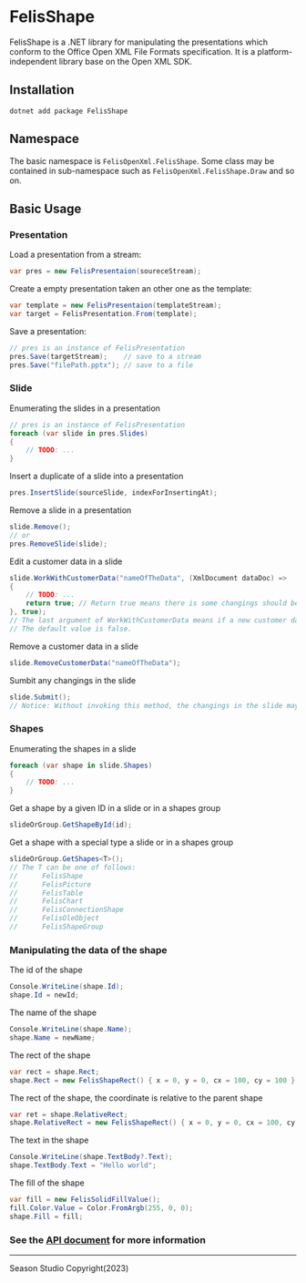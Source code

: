 ﻿# FelisShape

FelisShape is a .NET library for manipulating the presentations which conform to the Office Open XML File Formats specification. It is a platform-independent library base on the Open XML SDK. 

## Installation
```
dotnet add package FelisShape
```

## Namespace

The basic namespace is ```FelisOpenXml.FelisShape```.
Some class may be contained in sub-namespace such as ```FelisOpenXml.FelisShape.Draw``` and so on.

## Basic Usage

### Presentation

Load a presentation from a stream:
``` C#
var pres = new FelisPresentaion(soureceStream);
```

Create a empty presentation taken an other one as the template:
``` C#
var template = new FelisPresentaion(templateStream);
var target = FelisPresentation.From(template);
```

Save a presentation:
``` C#
// pres is an instance of FelisPresentation
pres.Save(targetStream);	// save to a stream
pres.Save("filePath.pptx");	// save to a file
```

### Slide

Enumerating the slides in a presentation
``` C#
// pres is an instance of FelisPresentation
foreach (var slide in pres.Slides)
{
	// TODO: ...
}
```

Insert a duplicate of a slide into a presentation
``` C#
pres.InsertSlide(sourceSlide, indexForInsertingAt);
```

Remove a slide in a presentation
``` C#
slide.Remove();
// or
pres.RemoveSlide(slide);
```

Edit a customer data in a slide
``` C#
slide.WorkWithCustomerData("nameOfTheData", (XmlDocument dataDoc) =>
{
	// TODO: ...
	return true; // Return true means there is some changings should be commited to the slide. Otherwise return false.
}, true);
// The last argument of WorkWithCustomerData means if a new customer data should be created when there is no existing one.
// The default value is false.
```

Remove a customer data in a slide
``` C#
slide.RemoveCustomerData("nameOfTheData");
```

Sumbit any changings in the slide
``` C#
slide.Submit();
// Notice: Without invoking this method, the changings in the slide may be lost after close the presentation.
```

### Shapes

Enumerating the shapes in a slide
``` C#
foreach (var shape in slide.Shapes)
{
	// TODO: ...
}
```

Get a shape by a given ID in a slide or in a shapes group
``` C#
slideOrGroup.GetShapeById(id);
```

Get a shape with a special type a slide or in a shapes group
``` C#
slideOrGroup.GetShapes<T>();
// The T can be one of follows:
//		FelisShape
//		FelisPicture 
//		FelisTable 
//		FelisChart
//		FelisConnectionShape
//		FelisOleObject
//		FelisShapeGroup
```

### Manipulating the data of the shape

The id of the shape
``` C#
Console.WriteLine(shape.Id);
shape.Id = newId;
```

The name of the shape
``` C#
Console.WriteLine(shape.Name);
shape.Name = newName;
```

The rect of the shape
``` C#
var rect = shape.Rect;
shape.Rect = new FelisShapeRect() { x = 0, y = 0, cx = 100, cy = 100 };
```

The rect of the shape, the coordinate is relative to the parent shape
``` C#
var ret = shape.RelativeRect;
shape.RelativeRect = new FelisShapeRect() { x = 0, y = 0, cx = 100, cy = 100 };
```

The text in the shape
``` C#
Console.WriteLine(shape.TextBody?.Text);
shape.TextBody.Text = "Hello world";
```

The fill of the shape
``` C#
var fill = new FelisSolidFillValue();
fill.Color.Value = Color.FromArgb(255, 0, 0);
shape.Fill = fill;
```

### See the [API document](./Doc/Api.xml) for more information

------
Season Studio Copyright(2023)